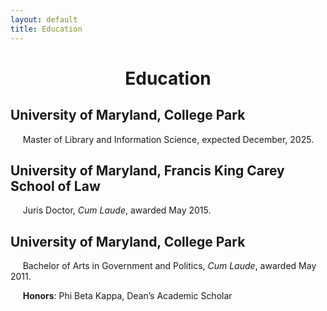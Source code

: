 ```yaml
---
layout: default
title: Education
---
```


<h1 align="center"> Education</h1>

## University of Maryland, College Park
&nbsp;&nbsp;&nbsp;&nbsp;&nbsp;Master of Library and Information Science, expected December, 2025.

## University of Maryland, Francis King Carey School of Law
&nbsp;&nbsp;&nbsp;&nbsp;&nbsp;Juris Doctor, *Cum Laude*, awarded May 2015.

## University of Maryland, College Park
&nbsp;&nbsp;&nbsp;&nbsp;&nbsp;Bachelor of Arts in Government and Politics, *Cum Laude*, awarded May 2011.

&nbsp;&nbsp;&nbsp;&nbsp;&nbsp;**Honors**: Phi Beta Kappa, Dean’s Academic Scholar
